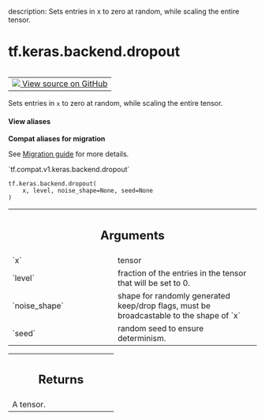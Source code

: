 description: Sets entries in x to zero at random, while scaling the entire tensor.

<div itemscope itemtype="http://developers.google.com/ReferenceObject">
<meta itemprop="name" content="tf.keras.backend.dropout" />
<meta itemprop="path" content="Stable" />
</div>

# tf.keras.backend.dropout

<!-- Insert buttons and diff -->

<table class="tfo-notebook-buttons tfo-api nocontent" align="left">
<td>
  <a target="_blank" href="https://github.com/tensorflow/tensorflow/blob/r2.3/tensorflow/python/keras/backend.py#L4885-L4903">
    <img src="https://www.tensorflow.org/images/GitHub-Mark-32px.png" />
    View source on GitHub
  </a>
</td>
</table>



Sets entries in `x` to zero at random, while scaling the entire tensor.

<section class="expandable">
  <h4 class="showalways">View aliases</h4>
  <p>
<b>Compat aliases for migration</b>
<p>See
<a href="https://www.tensorflow.org/guide/migrate">Migration guide</a> for
more details.</p>
<p>`tf.compat.v1.keras.backend.dropout`</p>
</p>
</section>

<pre class="devsite-click-to-copy prettyprint lang-py tfo-signature-link">
<code>tf.keras.backend.dropout(
    x, level, noise_shape=None, seed=None
)
</code></pre>



<!-- Placeholder for "Used in" -->


<!-- Tabular view -->
 <table class="responsive fixed orange">
<colgroup><col width="214px"><col></colgroup>
<tr><th colspan="2"><h2 class="add-link">Arguments</h2></th></tr>

<tr>
<td>
`x`
</td>
<td>
tensor
</td>
</tr><tr>
<td>
`level`
</td>
<td>
fraction of the entries in the tensor
that will be set to 0.
</td>
</tr><tr>
<td>
`noise_shape`
</td>
<td>
shape for randomly generated keep/drop flags,
must be broadcastable to the shape of `x`
</td>
</tr><tr>
<td>
`seed`
</td>
<td>
random seed to ensure determinism.
</td>
</tr>
</table>



<!-- Tabular view -->
 <table class="responsive fixed orange">
<colgroup><col width="214px"><col></colgroup>
<tr><th colspan="2"><h2 class="add-link">Returns</h2></th></tr>
<tr class="alt">
<td colspan="2">
A tensor.
</td>
</tr>

</table>

